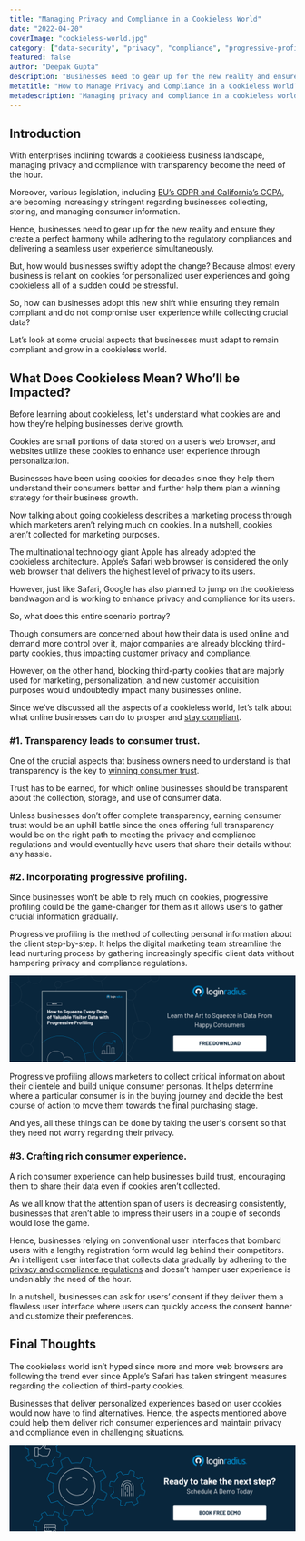 ```yaml
---
title: "Managing Privacy and Compliance in a Cookieless World"
date: "2022-04-20"
coverImage: "cookieless-world.jpg"
category: ["data-security", "privacy", "compliance", "progressive-profiling"]
featured: false 
author: "Deepak Gupta"
description: "Businesses need to gear up for the new reality and ensure they create a perfect harmony while adhering to the privacy and compliances while delivering a seamless user experience simultaneously. Let’s look at some crucial aspects that businesses must adapt to remain compliant and grow in a cookieless world."
metatitle: "How to Manage Privacy and Compliance in a Cookieless World?"
metadescription: "Managing privacy and compliance in a cookieless world will forever change the business landscape. Here’s what every business owner should know."
---
```



## Introduction

With enterprises inclining towards a cookieless business landscape, managing privacy and compliance with transparency become the need of the hour. 

Moreover, various legislation, including [EU’s GDPR and California’s CCPA](https://www.loginradius.com/blog/identity/ccpa-vs-gdpr-the-compliance-war/), are becoming increasingly stringent regarding businesses collecting, storing, and managing consumer information. 

Hence, businesses need to gear up for the new reality and ensure they create a perfect harmony while adhering to the regulatory compliances and delivering a seamless user experience simultaneously. 

But, how would businesses swiftly adopt the change? Because almost every business is reliant on cookies for personalized user experiences and going cookieless all of a sudden could be stressful. 

So, how can businesses adopt this new shift while ensuring they remain compliant and do not compromise  user experience while collecting crucial data? 

Let’s look at some crucial aspects that businesses must adapt to remain compliant and grow in a cookieless world. 


## What Does Cookieless Mean? Who’ll be Impacted? 

Before learning about cookieless, let's understand what cookies are and how they’re helping businesses derive growth. 

Cookies are small portions of data stored on a user’s web browser, and websites utilize these cookies to enhance user experience through personalization. 

Businesses have been using cookies for decades since they help them understand their consumers better and further help them plan a winning strategy for their business growth. 

Now talking about going cookieless describes a marketing process through which marketers aren’t relying much on cookies. In a nutshell, cookies aren’t collected for marketing purposes. 

The multinational technology giant Apple has already adopted the cookieless architecture. Apple’s Safari web browser is considered the only web browser that delivers the highest level of privacy to its users. 

However, just like Safari, Google has also planned to jump on the cookieless bandwagon and is working to enhance privacy and compliance for its users. 

So, what does this entire scenario portray? 

Though consumers are concerned about how their data is used online and demand more control over it, major companies are already blocking third-party cookies, thus impacting customer privacy and compliance. 

However, on the other hand, blocking third-party cookies that are majorly used for marketing, personalization, and new customer acquisition purposes would undoubtedly impact many businesses online. 

Since we’ve discussed all the aspects of a cookieless world, let’s talk about what online businesses can do to prosper and [stay compliant](https://www.loginradius.com/blog/identity/how-loginradius-helps-enterprises-stay-ccpa-compliant-in-2020/).


### #1. Transparency leads to consumer trust.

One of the crucial aspects that business owners need to understand is that transparency is the key to [winning consumer trust](https://www.loginradius.com/customer-security/). 

Trust has to be earned, for which online businesses should be transparent about the collection, storage, and use of consumer data. 

Unless businesses don’t offer complete transparency, earning consumer trust would be an uphill battle since the ones offering full transparency would be on the right path to meeting the privacy and compliance regulations and would eventually have users that share their details without any hassle. 


### #2. Incorporating progressive profiling.

Since businesses won’t be able to rely much on cookies, progressive profiling could be the game-changer for them as it allows users to gather crucial information gradually. 

Progressive profiling is the method of collecting personal information about the client step-by-step. It helps the digital marketing team streamline the lead nurturing process by gathering increasingly specific client data without hampering privacy and compliance regulations. 

[![progressive-profiling](progressive-profiling.png)](https://www.loginradius.com/resource/how-to-squeeze-every-drop-of-progressive-profiling/)

Progressive profiling allows marketers to collect critical information about their clientele and build unique consumer personas. It helps determine where a particular consumer is in the buying journey and decide the best course of action to move them towards the final purchasing stage.

And yes, all these things can be done by taking the user's consent so that they need not worry regarding their privacy. 


### #3. Crafting rich consumer experience.

A rich consumer experience can help businesses build trust, encouraging them to share their data even if cookies aren’t collected. 

As we all know that the attention span of users is decreasing consistently, businesses that aren’t able to impress their users in a couple of seconds would lose the game. 

Hence, businesses relying on conventional user interfaces that bombard users with a lengthy registration form would lag behind their competitors. An intelligent user interface that collects data gradually by adhering to the [privacy and compliance regulations](https://www.loginradius.com/customer-privacy/) and doesn’t hamper user experience is undeniably the need of the hour. 

In a nutshell, businesses can ask for users’ consent if they deliver them a flawless user interface where users can quickly access the consent banner and customize their preferences. 


## Final Thoughts 

The cookieless world isn’t hyped since more and more web browsers are following the trend ever since Apple’s Safari has taken stringent measures regarding the collection of third-party cookies. 

Businesses that deliver personalized experiences based on user cookies would now have to find alternatives. Hence, the aspects mentioned above could help them deliver rich consumer experiences and maintain privacy and compliance even in challenging situations. 



[![book-free-demo-loginradius](../../assets/book-a-demo-loginradius.png)](https://www.loginradius.com/book-a-demo/)

